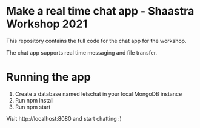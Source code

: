 # Make a real time chat app - Shaastra Workshop 2021

This repository contains the full code for the chat app for the workshop.

The chat app supports real time messaging and file transfer.

# Running the app
1. Create a database named letschat in your local MongoDB instance
2. Run npm install 
3. Run npm start

Visit http://localhost:8080 and start chatting :)
